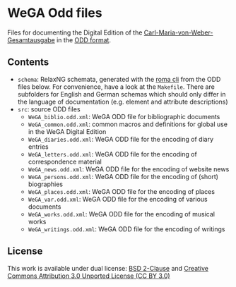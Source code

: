 WeGA Odd files
================

Files for documenting the Digital Edition of the [Carl-Maria-von-Weber-Gesamtausgabe](http://www.weber-gesamtausgabe.de) in the [ODD format](http://www.tei-c.org/Guidelines/Customization/odds.xml). 



Contents
--------

* `schema`: RelaxNG schemata, generated with the [roma cli](http://www.tei-c.org/Guidelines/Customization/odds.xml#romacommandline) from the ODD files below. For convenience, have a look at the `Makefile`. There are subfolders for English and German schemas which should only differ in the language of documentation (e.g. element and attribute descriptions)
* `src`: source ODD files
	* `WeGA_biblio.odd.xml`: WeGA ODD file for bibliographic documents 
	* `WeGA_common.odd.xml`: common macros and definitions for global use in the WeGA Digital Edition
	* `WeGA_diaries.odd.xml`: WeGA ODD file for the encoding of diary entries
	* `WeGA_letters.odd.xml`: WeGA ODD file for the encoding of correspondence material
	* `WeGA_news.odd.xml`: WeGA ODD file for the encoding of website news
	* `WeGA_persons.odd.xml`: WeGA ODD file for the encoding of (short) biographies
	* `WeGA_places.odd.xml`: WeGA ODD file for the encoding of places
	* `WeGA_var.odd.xml`: WeGA ODD file for the encoding of various  documents 
	* `WeGA_works.odd.xml`: WeGA ODD file for the encoding of musical works
	* `WeGA_writings.odd.xml`: WeGA ODD file for the encoding of writings


License
-------

This work is available under dual license: [BSD 2-Clause](http://opensource.org/licenses/BSD-2-Clause) and [Creative Commons Attribution 3.0 Unported License (CC BY 3.0)](http://creativecommons.org/licenses/by/3.0/)